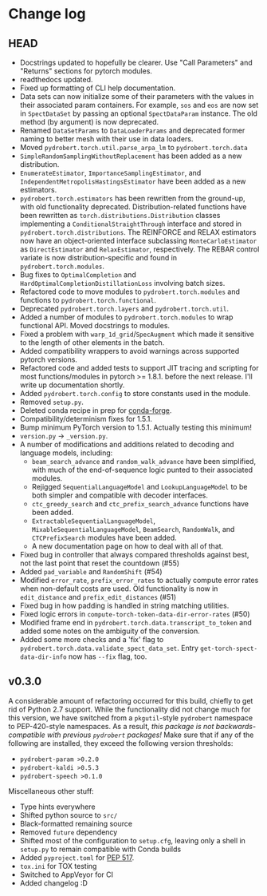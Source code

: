 # Change log

## HEAD

- Docstrings updated to hopefully be clearer. Use "Call Parameters" and
  "Returns" sections for pytorch modules.
- readthedocs updated.
- Fixed up formatting of CLI help documentation.
- Data sets can now initialize some of their parameters with the values in
  their associated param containers. For example, `sos` and `eos` are now
  set in `SpectDataSet` by passing an optional `SpectDataParam` instance. The
  old method (by argument) is now deprecated.
- Renamed `DataSetParams` to `DataLoaderParams` and deprecated former naming
  to better mesh with their use in data loaders.
- Moved `pydrobert.torch.util.parse_arpa_lm` to `pydrobert.torch.data`
- `SimpleRandomSamplingWithoutReplacement` has been added as a new
  distribution.
- `EnumerateEstimator`, `ImportanceSamplingEstimator`, and
  `IndependentMetropolisHastingsEstimator` have been added as a new estimators.
- `pydrobert.torch.estimators` has been rewritten from the ground-up, with old
  functionality deprecated. Distribution-related functions have been rewritten
  as `torch.distributions.Distribution` classes implementing a
  `ConditionalStraightThrough` interface and stored in
  `pydrobert.torch.distributions`. The REINFORCE and RELAX estimators now have
  an object-oriented interface subclassing `MonteCarloEstimator` as
  `DirectEstimator` and `RelaxEstimator`, respectively.  The REBAR control
  variate is now distribution-specific and found in `pydrobert.torch.modules`.
- Bug fixes to `OptimalCompletion` and `HardOptimalCompletionDistillationLoss`
  involving batch sizes.
- Refactored code to move modules to `pydrobert.torch.modules` and functions
  to `pydrobert.torch.functional`.
- Deprecated `pydrobert.torch.layers` and `pydrobert.torch.util`.
- Added a number of modules to `pydrobert.torch.modules` to wrap functional
  API. Moved docstrings to modules.
- Fixed a problem with `warp_1d_grid`/`SpecAugment` which made it sensitive
  to the length of other elements in the batch.
- Added compatibility wrappers to avoid warnings across supported pytorch
  versions.
- Refactored code and added tests to support JIT tracing and scripting for most
  functions/modules in pytorch >= 1.8.1.
  before the next release. I'll write up documentation shortly.
- Added `pydrobert.torch.config` to store constants used in the module.
- Removed `setup.py`.
- Deleted conda recipe in prep for [conda-forge](https://conda-forge.org/).
- Compatibility/determinism fixes for 1.5.1.
- Bump minimum PyTorch version to 1.5.1. Actually testing this minimum!
- `version.py` -> `_version.py`.
- A number of modifications and additions related to decoding and language
  models, including:
  - `beam_search_advance` and `random_walk_advance` have been simplified, with much of the end-of-sequence logic punted to their associated modules.
  - Rejigged `SequentialLanguageModel` and `LookupLanguageModel` to be both
    simpler and compatible with decoder interfaces.
  - `ctc_greedy_search` and `ctc_prefix_search_advance` functions have been
    added.
  - `ExtractableSequentialLanguageModel`, `MixableSequentialLanguageModel`,
    `BeamSearch`, `RandomWalk`, and `CTCPrefixSearch` modules have been added.
  - A new documentation page on how to deal with all of that.
- Fixed bug in controller that always compared thresholds against best, not the
  last point that reset the countdown (#55)
- Added `pad_variable` and `RandomShift` (#54)
- Modified `error_rate`, `prefix_error_rates` to actually compute error rates
  when non-default costs are used. Old functionality is now in `edit_distance`
  and `prefix_edit_distances` (#51)
- Fixed bug in how padding is handled in string matching utilities.
- Fixed logic errors in `compute-torch-token-data-dir-error-rates` (#50)
- Modified frame end in `pydrobert.torch.data.transcript_to_token` and added
  some notes on the ambiguity of the conversion.
- Added some more checks and a 'fix' flag to
  `pydrobert.torch.data.validate_spect_data_set`. Entry
  `get-torch-spect-data-dir-info` now has `--fix` flag, too.

## v0.3.0

A considerable amount of refactoring occurred for this build, chiefly to get
rid of Python 2.7 support. While the functionality did not change much for this
version, we have switched from a `pkgutil`-style `pydrobert` namespace to
PEP-420-style namespaces. As a result, *this package is not
backwards-compatible with previous `pydrobert` packages!* Make sure that if any
of the following are installed, they exceed the following version thresholds:

- `pydrobert-param >0.2.0`
- `pydrobert-kaldi >0.5.3`
- `pydrobert-speech >0.1.0`

Miscellaneous other stuff:

- Type hints everywhere
- Shifted python source to `src/`
- Black-formatted remaining source
- Removed `future` dependency
- Shifted most of the configuration to `setup.cfg`, leaving only a shell
  in `setup.py` to remain compatible with Conda builds
- Added `pyproject.toml` for [PEP
  517](https://www.python.org/dev/peps/pep-0517/).
- `tox.ini` for TOX testing
- Switched to AppVeyor for CI
- Added changelog :D
